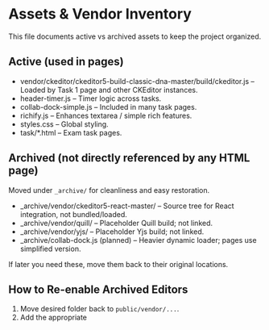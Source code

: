 # Assets & Vendor Inventory

This file documents active vs archived assets to keep the project organized.

## Active (used in pages)
- vendor/ckeditor/ckeditor5-build-classic-dna-master/build/ckeditor.js – Loaded by Task 1 page and other CKEditor instances.
- header-timer.js – Timer logic across tasks.
- collab-dock-simple.js – Included in many task pages.
- richify.js – Enhances textarea / simple rich features.
- styles.css – Global styling.
- task/*.html – Exam task pages.

## Archived (not directly referenced by any HTML page)
Moved under `_archive/` for cleanliness and easy restoration.
- _archive/vendor/ckeditor5-react-master/ – Source tree for React integration, not bundled/loaded.
- _archive/vendor/quill/ – Placeholder Quill build; not linked.
- _archive/vendor/yjs/ – Placeholder Yjs build; not linked.
- _archive/collab-dock.js (planned) – Heavier dynamic loader; pages use simplified version.

If later you need these, move them back to their original locations.

## How to Re-enable Archived Editors
1. Move desired folder back to `public/vendor/...`.
2. Add the appropriate <script> tag to a page (or adjust collab-dock logic).
3. Rebuild / restart the container.

## Rationale
Keeping unused heavy sources out of the active vendor path:
- Speeds Docker context build.
- Reduces cognitive load when navigating the project.
- Keeps exam environment minimal and predictable.

